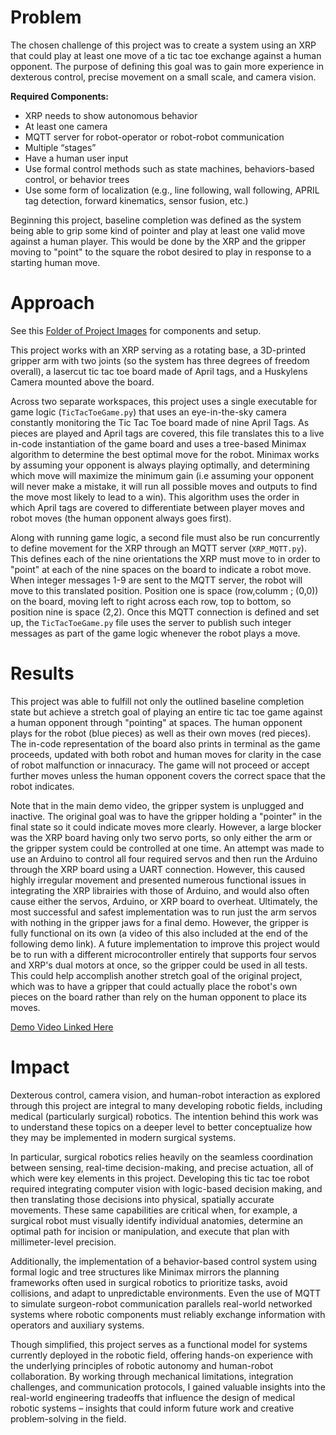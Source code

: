 # Problem

The chosen challenge of this project was to create a system using an XRP that could play at least one move of a tic tac toe exchange against a human opponent. 
The purpose of defining this goal was to gain more experience in dexterous control, precise movement on a small scale, and camera vision. 

**Required Components:**

- XRP needs to show autonomous behavior
- At least one camera
- MQTT server for robot-operator or robot-robot communication
- Multiple “stages”
- Have a human user input
- Use formal control methods such as state machines, behaviors-based control, or behavior trees
- Use some form of localization (e.g., line following, wall following, APRIL tag detection, forward kinematics, sensor fusion, etc.)

Beginning this project, baseline completion was defined as the system being able to grip some kind of pointer and play at least one valid move against a human player. This would be done by the XRP and the gripper moving to "point" to the square the robot desired to play in response to a starting human move.

# Approach

See this [Folder of Project Images](https://drive.google.com/drive/folders/1O4_QI9AdfXaA_f8W-MEcr27GEszFtbWz?usp=drive_link) for components and setup. 

This project works with an XRP serving as a rotating base, a 3D-printed gripper arm with two joints (so the system has three degrees of freedom overall), a lasercut tic tac toe board made of April tags, and a Huskylens Camera mounted above the board. 

Across two separate workspaces, this project uses a single executable for game logic (`TicTacToeGame.py`) that uses an eye-in-the-sky camera constantly monitoring the Tic Tac Toe board made of nine April Tags. As pieces are played and April tags are covered, this file translates this to a live in-code instantiation of the game board and uses a tree-based Minimax algorithm to determine the best optimal move for the robot. Minimax works by assuming your opponent is always playing optimally, and determining which move will maximize the minimum gain (i.e assuming your opponent will never make a mistake, it will run all possible moves and outputs to find the move most likely to lead to a win). This algorithm uses the order in which April tags are covered to differentiate between player moves and robot moves (the human opponent always goes first). 

Along with running game logic, a second file must also be run concurrently to define movement for the XRP through an MQTT server (`XRP_MQTT.py`). This defines each of the nine orientations the XRP must move to in order to "point" at each of the nine spaces on the board to indicate a robot move. When integer messages 1-9 are sent to the MQTT server, the robot will move to this translated position. Position one is space (row,columm ; (0,0)) on the board, moving left to right across each row, top to bottom, so position nine is space (2,2). Once this MQTT connection is defined and set up, the `TicTacToeGame.py` file uses the server to publish such integer messages as part of the game logic whenever the robot plays a move. 

# Results

This project was able to fulfill not only the outlined baseline completion state but achieve a stretch goal of playing an entire tic tac toe game against a human opponent through "pointing" at spaces. The human opponent plays for the robot (blue pieces) as well as their own moves (red pieces). The in-code representation of the board also prints in terminal as the game proceeds, updated with both robot and human moves for clarity in the case of robot malfunction or innacuracy. The game will not proceed or accept further moves unless the human opponent covers the correct space that the robot indicates. 

Note that in the main demo video, the gripper system is unplugged and inactive. The original goal was to have the gripper holding a "pointer" in the final state so it could indicate moves more clearly. However, a large blocker was the XRP board having only two servo ports, so only either the arm or the gripper system could be controlled at one time. An attempt was made to use an Arduino to control all four required servos and then run the Arduino through the XRP board using a UART connection. However, this caused highly irregular movement and presented numerous functional issues in integrating the XRP librairies with those of Arduino, and would also often cause either the servos, Arduino, or XRP board to overheat. Ultimately, the most successful and safest implementation was to run just the arm servos with nothing in the gripper jaws for a final demo. However, the gripper is fully functional on its own (a video of this also included at the end of the following demo link). A future implementation to improve this project would be to run with a different microcontroller entirely that supports four servos and XRP's dual motors at once, so the gripper could be used in all tests. This could help accomplish another stretch goal of the original project, which was to have a gripper that could actually place the robot's own pieces on the board rather than rely on the human opponent to place its moves.

[Demo Video Linked Here](https://youtu.be/_sDs2gQzWTI)

# Impact

Dexterous control, camera vision, and human-robot interaction as explored through this project are integral to many developing robotic fields, including medical (particularly surgical) robotics. The intention behind this work was to understand these topics on a deeper level to better conceptualize how they may be implemented in modern surgical systems.

In particular, surgical robotics relies heavily on the seamless coordination between sensing, real-time decision-making, and precise actuation, all of which were key elements in this project. Developing this tic tac toe robot required integrating computer vision with logic-based decision making, and then translating those decisions into physical, spatially accurate movements. These same capabilities are critical when, for example, a surgical robot must visually identify individual anatomies, determine an optimal path for incision or manipulation, and execute that plan with millimeter-level precision.

Additionally, the implementation of a behavior-based control system using formal logic and tree structures like Minimax mirrors the planning frameworks often used in surgical robotics to prioritize tasks, avoid collisions, and adapt to unpredictable environments. Even the use of MQTT to simulate surgeon-robot communication parallels real-world networked systems where robotic components must reliably exchange information with operators and auxiliary systems.

Though simplified, this project serves as a functional model for systems currently deployed in the robotic field, offering hands-on experience with the underlying principles of robotic autonomy and human-robot collaboration. By working through mechanical limitations, integration challenges, and communication protocols, I gained valuable insights into the real-world engineering tradeoffs that influence the design of medical robotic systems – insights that could inform future work and creative problem-solving in the field.


